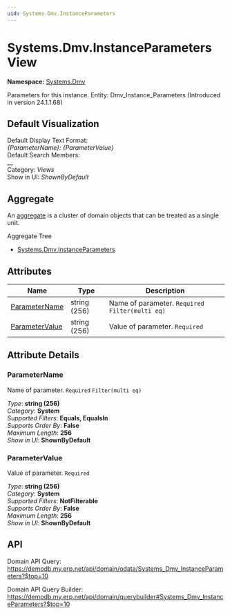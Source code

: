 ```yaml
---
uid: Systems.Dmv.InstanceParameters
---
```

# Systems.Dmv.InstanceParameters View

**Namespace:** [Systems.Dmv](Systems.Dmv.md)  

Parameters for this instance. Entity: Dmv_Instance_Parameters (Introduced in version 24.1.1.68)

## Default Visualization
Default Display Text Format:  
_{ParameterName}: {ParameterValue}_  
Default Search Members:  
__  
Category:  _Views_  
Show in UI:  _ShownByDefault_  

## Aggregate
An [aggregate](https://docs.erp.net/tech/advanced/concepts/aggregates.html) is a cluster of domain objects that can be treated as a single unit.  

Aggregate Tree  
* [Systems.Dmv.InstanceParameters](Systems.Dmv.InstanceParameters.md)  

## Attributes

| Name | Type | Description |
| ---- | ---- | --- |
| [ParameterName](Systems.Dmv.InstanceParameters.md#parametername) | string (256) | Name of parameter. `Required` `Filter(multi eq)` 
| [ParameterValue](Systems.Dmv.InstanceParameters.md#parametervalue) | string (256) | Value of parameter. `Required` 


## Attribute Details

### ParameterName

Name of parameter. `Required` `Filter(multi eq)`

_Type_: **string (256)**  
_Category_: **System**  
_Supported Filters_: **Equals, EqualsIn**  
_Supports Order By_: **False**  
_Maximum Length_: **256**  
_Show in UI_: **ShownByDefault**  

### ParameterValue

Value of parameter. `Required`

_Type_: **string (256)**  
_Category_: **System**  
_Supported Filters_: **NotFilterable**  
_Supports Order By_: **False**  
_Maximum Length_: **256**  
_Show in UI_: **ShownByDefault**  


## API

Domain API Query:
<https://demodb.my.erp.net/api/domain/odata/Systems_Dmv_InstanceParameters?$top=10>

Domain API Query Builder:
<https://demodb.my.erp.net/api/domain/querybuilder#Systems_Dmv_InstanceParameters?$top=10>

